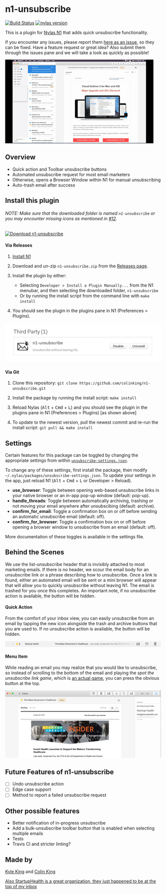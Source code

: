 # n1-unsubscribe
[![Build Status](https://travis-ci.org/colinking/n1-unsubscribe.svg?branch=master)](https://travis-ci.org/colinking/n1-unsubscribe)
<a href="https://github.com/nylas/N1">
    <img src="https://img.shields.io/badge/nylas-0.4.33-brightgreen.svg"
         alt="nylas version">
</a>

This is a plugin for [Nylas N1](https://www.nylas.com/n1) that adds quick unsubscribe functionality.

If you encounter any issues, please report them [here as an issue][issues], so they can be fixed. Have a feature request or great idea? Also submit them through the issues pane and we will take a look as quickly as possible!

![UnsubscribePromoVideo](.github/UnsubscribePromoVideo.gif)

## Overview

- Quick action and Toolbar unsubscribe buttons
- Automated unsubscribe request for most email marketers
- Otherwise, opens a Browser Window within N1 for manual unsubscribing
- Auto-trash email after success

## Install this plugin

###### NOTE: Make sure that the downloaded folder is named `n1-unsubscribe` or you may encounter missing icons as mentioned in [#12](https://github.com/colinking/n1-unsubscribe/issues/12).

[![Download n1-unsubscribe](https://cdn.rawgit.com/colinking/n1-unsubscribe/master/.github/download.svg)](https://github.com/colinking/n1-unsubscribe/raw/master/dist/n1-unsubscribe.zip)

#### Via Releases

1. [Install N1](https://www.nylas.com/n1)

2. Download and un-zip `n1-unsubscribe.zip` from the [Releases page](https://github.com/colinking/n1-unsubscribe/releases/latest).

3. Install the plugin by either:
    - Selecting `Developer > Install a Plugin Manually...` from the N1 menubar, and then selecting the downloaded folder, `n1-unsubscribe`
    - Or by running the install script from the command line with `make install`

4. You should see the plugin in the plugins pane in N1 (Preferences > Plugins).

![PluginsPage](.github/PluginsPage.jpg)

#### Via Git

1. Clone this repository: `git clone https://github.com/colinking/n1-unsubscribe.git`

2. Install the package by running the install script: `make install`

3. Reload Nylas (<kbd>Alt</kbd> + <kbd>Cmd</kbd> + <kbd>L</kbd>) and you should see the plugin in the plugins pane in N1 (Preferences > Plugins) [as shown above]

4. To update to the newest version, pull the newest commit and re-run the install script: `git pull && make install`

## Settings
Certain features for this package can be toggled by changing the appropriate settings from within [`unsubscribe-settings.json`](https://github.com/colinking/n1-unsubscribe/blob/master/unsubscribe-settings.json).

To change any of these settings, first install the package, then modify `~/.nylas/packages/unsubscribe-settings.json`. To update your settings in the app, just reload N1 (<kbd>Alt</kbd> + <kbd>Cmd</kbd> + <kbd>L</kbd> or Developer > Reload).

- **use_browser**: Toggle between opening web-based unsubscribe links in your native browser or an in-app pop-up window (default: pop-up).
- **handle_threads**: Toggle between automatically archiving, trashing or not moving your email anywhere after unsubscibing (default: archive).
- **confirm_for_email**: Toggle a confirmation box on or off before sending an automatic unsubscribe email (default: off).
- **confirm_for_browser**: Toggle a confirmation box on or off before opening a browser window to unsubscribe from an email (default: off).

More documentation of these toggles is available in the settings file.

## Behind the Scenes

We use the list-unsubscribe header that is invisibly attached to most marketing emails. If there is no header, we scour the email body for an unsubscribe link or a phrase describing how to unsubscribe. Once a link is found, either an automated email will be sent or a mini browser will appear that will allow you to quickly unsubscribe without leaving N1. The email is trashed for you once this completes. An important note, if no unsubscribe action is available, the button will be hidden.

<!--#### Bulk Action-->

<!--(To Be Developed)-->

<!--![BulkAction](.github/BulkAction.png)-->

#### Quick Action

From the comfort of your inbox view, you can easily unsubscribe from an email by tapping the new icon alongside the trash and archive buttons that you are used to. If no unsubscribe action is available, the button will be hidden.

![QuickAction](.github/QuickAction.png)

#### Menu Item

While reading an email you may realize that you would like to unsubscribe, so instead of scrolling to the bottom of the email and playing the *spot the unsubscribe link game*, which is [an actual game](http://spottheunsubscribe.tumblr.com/), you can press the obvious button at the top.

![MenuItem](.github/MenuItem.png)

## Future Features of n1-unsubscribe
- [ ] Undo unsubscribe action
- [ ] Edge case support
- [ ] Method to report a failed unsubscribe request

## Other possible features
- Better notification of in-progress unsubscribe
- Add a bulk-unsubscribe toolbar button that is enabled when selecting multiple emails
- Tests
- Travis CI and stricter linting?

## Made by
[Kyle King](http://kyleking.me) and [Colin King](http://colinking.co)

[Also StartupHealth is a great organization, they just happened to be at the top of my inbox](https://www.startuphealth.com/)

[issues]: https://github.com/colinking/n1-unsubscribe/issues

